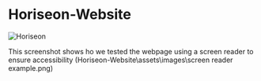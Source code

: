 # Horiseon-Website

![Horiseon](Horiseon-Website\assets\images\social-media-marketing.jpg)

This screenshot shows ho we tested the webpage using a screen reader to ensure accessibility (Horiseon-Website\assets\images\screen reader example.png)

